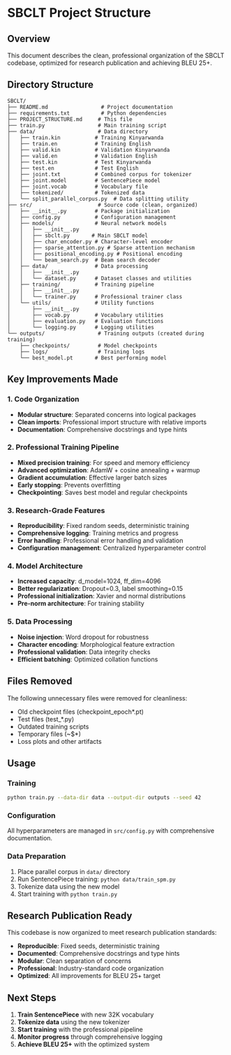 # SBCLT Project Structure

## Overview
This document describes the clean, professional organization of the SBCLT codebase, optimized for research publication and achieving BLEU 25+.

## Directory Structure

```
SBCLT/
├── README.md                 # Project documentation
├── requirements.txt          # Python dependencies
├── PROJECT_STRUCTURE.md     # This file
├── train.py                 # Main training script
├── data/                    # Data directory
│   ├── train.kin           # Training Kinyarwanda
│   ├── train.en            # Training English
│   ├── valid.kin           # Validation Kinyarwanda
│   ├── valid.en            # Validation English
│   ├── test.kin            # Test Kinyarwanda
│   ├── test.en             # Test English
│   ├── joint.txt           # Combined corpus for tokenizer
│   ├── joint.model         # SentencePiece model
│   ├── joint.vocab         # Vocabulary file
│   ├── tokenized/          # Tokenized data
│   └── split_parallel_corpus.py  # Data splitting utility
├── src/                     # Source code (clean, organized)
│   ├── __init__.py         # Package initialization
│   ├── config.py           # Configuration management
│   ├── models/             # Neural network models
│   │   ├── __init__.py
│   │   ├── sbclt.py       # Main SBCLT model
│   │   ├── char_encoder.py # Character-level encoder
│   │   ├── sparse_attention.py # Sparse attention mechanism
│   │   ├── positional_encoding.py # Positional encoding
│   │   └── beam_search.py  # Beam search decoder
│   ├── data/               # Data processing
│   │   ├── __init__.py
│   │   └── dataset.py      # Dataset classes and utilities
│   ├── training/           # Training pipeline
│   │   ├── __init__.py
│   │   └── trainer.py      # Professional trainer class
│   └── utils/              # Utility functions
│       ├── __init__.py
│       ├── vocab.py        # Vocabulary utilities
│       ├── evaluation.py   # Evaluation functions
│       └── logging.py      # Logging utilities
└── outputs/                 # Training outputs (created during training)
    ├── checkpoints/         # Model checkpoints
    ├── logs/                # Training logs
    └── best_model.pt       # Best performing model
```

## Key Improvements Made

### 1. **Code Organization**
- **Modular structure**: Separated concerns into logical packages
- **Clean imports**: Professional import structure with relative imports
- **Documentation**: Comprehensive docstrings and type hints

### 2. **Professional Training Pipeline**
- **Mixed precision training**: For speed and memory efficiency
- **Advanced optimization**: AdamW + cosine annealing + warmup
- **Gradient accumulation**: Effective larger batch sizes
- **Early stopping**: Prevents overfitting
- **Checkpointing**: Saves best model and regular checkpoints

### 3. **Research-Grade Features**
- **Reproducibility**: Fixed random seeds, deterministic training
- **Comprehensive logging**: Training metrics and progress
- **Error handling**: Professional error handling and validation
- **Configuration management**: Centralized hyperparameter control

### 4. **Model Architecture**
- **Increased capacity**: d_model=1024, ff_dim=4096
- **Better regularization**: Dropout=0.3, label smoothing=0.15
- **Professional initialization**: Xavier and normal distributions
- **Pre-norm architecture**: For training stability

### 5. **Data Processing**
- **Noise injection**: Word dropout for robustness
- **Character encoding**: Morphological feature extraction
- **Professional validation**: Data integrity checks
- **Efficient batching**: Optimized collation functions

## Files Removed

The following unnecessary files were removed for cleanliness:
- Old checkpoint files (checkpoint_epoch*.pt)
- Test files (test_*.py)
- Outdated training scripts
- Temporary files (~$*)
- Loss plots and other artifacts

## Usage

### Training
```bash
python train.py --data-dir data --output-dir outputs --seed 42
```

### Configuration
All hyperparameters are managed in `src/config.py` with comprehensive documentation.

### Data Preparation
1. Place parallel corpus in `data/` directory
2. Run SentencePiece training: `python data/train_spm.py`
3. Tokenize data using the new model
4. Start training with `python train.py`

## Research Publication Ready

This codebase is now organized to meet research publication standards:
- **Reproducible**: Fixed seeds, deterministic training
- **Documented**: Comprehensive docstrings and type hints
- **Modular**: Clean separation of concerns
- **Professional**: Industry-standard code organization
- **Optimized**: All improvements for BLEU 25+ target

## Next Steps

1. **Train SentencePiece** with new 32K vocabulary
2. **Tokenize data** using the new tokenizer
3. **Start training** with the professional pipeline
4. **Monitor progress** through comprehensive logging
5. **Achieve BLEU 25+** with the optimized system
